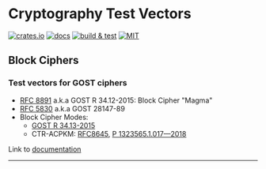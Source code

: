# Cryptography Test Vectors

[![crates.io](https://img.shields.io/crates/v/crypto_vectors)](https://crates.io/crates/crypto_vectors)
[![docs](https://img.shields.io/docsrs/crypto_vectors)](https://docs.rs/crypto_vectors)
[![build & test](https://github.com/sheroz/crypto_vectors/actions/workflows/ci.yml/badge.svg)](https://github.com/sheroz/crypto_vectors/actions/workflows/ci.yml)
[![MIT](https://img.shields.io/github/license/sheroz/crypto_vectors)](https://github.com/sheroz/magma/tree/main/crypto_vectors/LICENSE.txt)

## Block Ciphers

### Test vectors for GOST ciphers

* [RFC 8891](https://datatracker.ietf.org/doc/html/rfc8891.html) a.k.a GOST R 34.12-2015: Block Cipher "Magma"
* [RFC 5830](https://datatracker.ietf.org/doc/html/rfc5830) a.k.a GOST 28147-89
* Block Cipher Modes:
  * [GOST R 34.13-2015](https://www.tc26.ru/standard/gost/GOST_R_3413-2015.pdf)
  * CTR-ACPKM: [RFC8645](https://www.rfc-editor.org/rfc/rfc8645.html#section-6.2.2), [Р 1323565.1.017—2018](https://standartgost.ru/g/%D0%A0_1323565.1.017-2018)

Link to [documentation](https://docs.rs/crypto_vectors/latest/crypto_vectors/gost/index.html)

---
